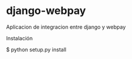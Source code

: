 django-webpay
=============

Aplicacion de integracion entre django y webpay

Instalación

$ python setup.py install
